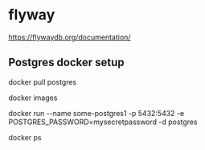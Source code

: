 # flyway

https://flywaydb.org/documentation/


## Postgres docker setup

  docker pull postgres
  
  docker images
  
  docker run --name some-postgres1 -p 5432:5432 -e POSTGRES_PASSWORD=mysecretpassword -d postgres
  
  docker ps
